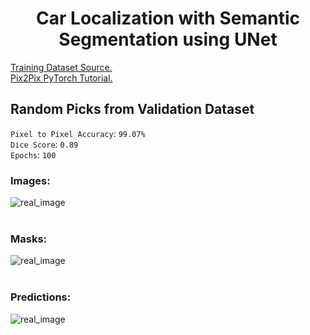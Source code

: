 <h1 align="center">Car Localization with Semantic Segmentation using UNet</h1>

[Training Dataset Source.](https://www.kaggle.com/dansbecker/cityscapes-image-pairs)<br/>
[Pix2Pix PyTorch Tutorial.](https://youtu.be/SuddDSqGRzg)<br/>

## Random Picks from Validation Dataset
`Pixel to Pixel Accuracy`: `99.07%`<br/>
`Dice Score`: `0.89`<br/>
`Epochs`: `100`<br/>
### Images:<br/>
<img src="https://github.com/ANI717/Localization_with_Semantic_Segmentation/blob/main/UNet/results/input.jpg" alt="real_image" class="inline"/><br/>
<br/>
### Masks:<br/>
<img src="https://github.com/ANI717/Localization_with_Semantic_Segmentation/blob/main/UNet/results/target.jpg" alt="real_image" class="inline"/><br/>
<br/>
### Predictions:<br/>
<img src="https://github.com/ANI717/Localization_with_Semantic_Segmentation/blob/main/UNet/results/prediction_epoch100.jpg" alt="real_image" class="inline"/><br/>
<br/>
